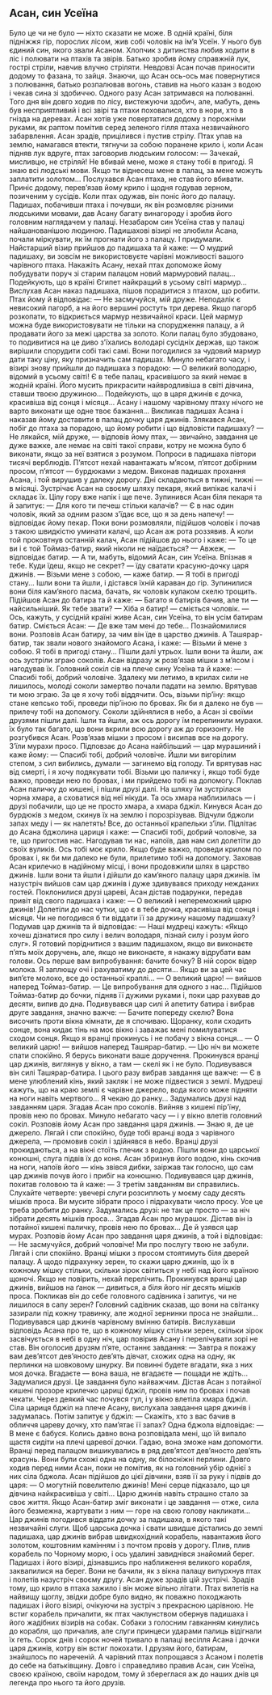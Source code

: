 ## Асан, син Усеїна

Було це чи не було — ніхто сказати не може. В одній країні, біля підніжжя гір, порослих лісом, жив собі чоловік на ім’я Усеїн. У нього був єдиний син, якого звали Асаном. Хлопчик з дитинства любив ходити в ліс і полювати на птахів та звірів. Батько зробив йому справжній лук, гострі стріли, навчив влучно стріляти. Невдовзі Асан почав приносити додому то фазана, то зайця. Знаючи, що Асан ось-ось має повернутися з полювання, батько розпалював вогонь, ставив на нього казан з водою і чекав сина зі здобиччю.
Одного разу Асан затримався на полюванні. Того дня він довго ходив по лісу, вистежуючи здобич, але, мабуть, день був несприятливий і всі звірі та птахи поховалися, хто в нори, хто в гнізда на деревах. Асан хотів уже повертатися додому з порожніми руками, як раптом помітив серед зеленого гілля птаха незвичайного забарвлення. Асан зрадів, прицілився і пустив стрілу. Птах упав на землю, намагався втекти, тягнучи за собою поранене крило і, коли Асан підняв лук вдруге, птах заговорив людським голосом:
— Зачекай, мисливцю, не стріляй! Не вбивай мене, може я стану тобі в пригоді. Я знаю всі людські мови. Якщо ти віднесеш мене в палац, за мене можуть заплатити золотом...
Послухався Асан птаха, не став його вбивати. Приніс додому, перев’язав йому крило і щодня годував зерном, позиченим у сусідів. Коли птах одужав, він поніс його до палацу. Падишах, побачивши птаха і почувши, як він розмовляє різними людськими мовами, дав Асану багату винагороду і зробив його головним наглядачем у палаці. Незабаром син Усеїна став у палаці найшанованішою людиною.
Падишахові візирі не злюбили Асана, почали міркувати, як їм прогнати його з палацу. І придумали. Найстарший візир прийшов до падишаха та й каже:
— О мудрий падишаху, ви зовсім не використовуєте чарівні можливості вашого чарівного птаха. Накажіть Асану, нехай птах допоможе йому побудувати поруч зі старим палацом новий мармуровий палац... Подейкують, що в країні Єгипет найкращий в усьому світі мармур...
Вислухав Асан наказ падишаха, пішов порадитися з птахом, що робити. Птах йому й відповідає:
— Не засмучуйся, мій друже. Неподалік є невисокий пагорб, а на його вершині ростуть три дерева. Якщо пагорб розкопати, то відкриється мармур незвичайної краси. Цей мармур можна буде використовувати не тільки на спорудження палацу, а й продавати його за межі царства за золото.
Коли палац було збудовано, то подивитися на це диво з'їхались володарі сусідніх держав, що також вирішили спорудити собі такі самі. Вони погодилися за чудовий мармур дати таку ціну, яку призначить сам падишах.
Минуло небагато часу, і візирі знову прийшли до падишаха з порадою:
— О великий володарю, відомий в усьому світі! Є в тебе палац, красивішого за який немає в жодній країні. Його мусить прикрасити найвродливіша в світі дівчина, ставши твоєю дружиною... Подейкують, що в царя джинів є дочка, красивіша від сонця і місяця... Асану і нашому чарівному птаху нічого не варто виконати ще одне твоє бажання...
Викликав падишах Асана і наказав йому доставити в палац дочку царя джинів. Злякався Асан, побіг до птаха за порадою, що йому робити і що відповісти падишаху?
— Не лякайся, мій друже, — відповів йому птах, — звичайно, завдання це дуже важке, але немає на світі такої справи, котру не можна було б виконати, якщо за неї взятися з розумом. Попроси в падишаха півтори тисячі верблюдів. П’ятсот нехай навантажать м’ясом, п’ятсот добірним просом, п’ятсот — бурдюками з медом.
Виконав падишах прохання Асана, і той вирушив у далеку дорогу. Дні складаються в тижні, тижні — в місяці. Зустрічає Асан на своєму шляху пекаря, який випікає калачі і складає їх. Цілу гору вже напік і ще пече.
Зупинився Асан біля пекаря та й запитує:
— Для кого ти печеш стільки калачів?
— Є в нас один чоловік, який за одним разом з'їдає все, що я за день напечу! — відповідає йому пекар.
Поки вони розмовляли, підійшов чоловік і почав з такою швидкістю уминати калачі, що Асан аж рота роззявив. А коли той проковтнув останній калач, Асан підійшов до нього і каже:
— То це ви і є той Тоймаз-батир, який ніколи не наїдається?
— Авжеж, — відповідає батир. — А ти, мабуть, відомий Асан, син Усеїна. Впізнав я тебе. Куди їдеш, якщо не секрет?
— їду сватати красуню-дочку царя джинів.
— Візьми мене з собою, — каже батир. — Я тобі в пригоді стану...
Ішли вони та йшли, і дістався їхній караван до гір. Зупинилися вони біля кам’яного пасма, бачать, як чоловік кулаком скелю трощить. Підійшов Асан до батира та й каже:
— Багато я батирів бачив, але ти — найсильніший. Як тебе звати?
— Хіба я батир! — сміється чоловік. — Ось, кажуть, у сусідній країні живе Асан, син Усеїна, то він усім батирам батир.
Сміється Асан:
— Де вже там мені до тебе...
Познайомилися вони. Розповів Асан батиру, за чим він їде в царство джинів. А Ташярар-батир, так звали нового знайомого Асана, і каже:
— Візьми й мене з собою. Я тобі в пригоді стану...
Пішли далі утрьох. Ішли вони та йшли, аж ось зустріли зграю соколів. Асан відразу ж розв’язав мішки з м’ясом і нагодував їх. Головний сокіл сів на плече сину Усеїна та й каже:
— Спасибі тобі, добрий чоловіче. Здалеку ми летимо, в крилах сили не лишилось, молоді соколи замертво почали падати на землю. Врятував ти мою зграю. За це я хочу тобі віддячити. Ось, візьми пір’їну: якщо стане кепсько тобі, проведи пір’їною по бровах. Як би я далеко не був — прилечу тобі на допомогу.
Соколи здійнялися в небо, а Асан зі своїми друзями пішли далі. Ішли та йшли, аж ось дорогу їм перепинили мурахи. їх було так багато, що вони вкрили всю дорогу аж до горизонту. Не розгубився Асан. Розв’язав мішки з просом і висипав все на дорогу. З’їли мурахи просо. Підповзає до Асана найбільший — цар мурашиний і каже йому:
— Спасибі тобі, добрий чоловіче. Йшли ми вигорілим степом, з сил вибились, думали — загинемо від голоду. Ти врятував нас від смерті, і я хочу подякувати тобі. Візьми цю паличку і, якщо тобі буде важко, проведи нею по бровах, і ми прийдемо тобі на допомогу.
Поклав Асан паличку до кишені, і пішли друзі далі. На шляху їм зустрілася чорна хмара, а сховатися від неї нікуди. Та ось хмара наблизилась — і друзі побачили, що це не просто хмара, а хмара бджіл. Кинувся Асан до бурдюків з медом, скинув їх на землю і порозрізував. Відчули бджоли запах меду і — як налетять! Все, до останньої крапельки з’їли. Підлітає до Асана бджолина цариця і каже:
— Спасибі тобі, добрий чоловіче, за те, що пригостив нас. Нагодував ти нас, напоїв, дав нам сил долетіти до своїх вуликів. Ось тобі моє крило. Якщо буде важко, проведи крилом по бровах і, як би ми далеко не були, прилетимо тобі на допомогу.
Заховав Асан крилечко в надійному місці, і вони продовжили шлях в царство джинів. Ішли вони та йшли і дійшли до кам’яного палацу царя джинів. їм назустріч вийшов сам цар джинів і дуже здивувався приходу нежданих гостей. Поклонилися друзі цареві, Асан дістав подарунки, передав привіт від свого падишаха і каже:
— О великий і непереможний царю джинів! Долетіли до нас чутки, що є в тебе дочка, красивіша від сонця і місяця. Чи не погодився б ти віддати її за дружину нашому падишаху?
Подумав цар джинів та й відповідає:
— Наші мудреці кажуть: «Якщо хочеш дізнатися про силу і велич володаря, пізнай силу і розум його слуг». Я готовий поріднитися з вашим падишахом, якщо ви виконаєте п’ять моїх доручень, але, якщо не виконаєте, я накажу відрубати вам голови. Ось перше вам випробування: бачите бочку? В ній сорок відер молока. Я заплющу очі і рахуватиму до десяти... Якщо ви за цей час вип’єте молоко, все до останньої краплі...
— О великий царю! — вийшов наперед Тоймаз-батир. — Це випробування для одного з нас...
Підійшов Тоймаз-батир до бочки, підняв її дужими руками і, поки цар рахував до десяти, випив до дна. Подивувався цар силі й апетиту батира і вибрав друге завдання, значно важче:
— Бачите попереду скелю? Вона височить проти вікна кімнати, де я спочиваю. Щоранку, коли сходить сонце, вона кидає тінь на моє вікно і заважає мені помилуватися сходом сонця. Якщо я вранці прокинусь і не побачу з вікна сонця...
— О великий царю! — вийшов наперед Ташярар-батир. — Цю ніч ви можете спати спокійно. Я берусь виконати ваше доручення.
Прокинувся вранці цар джинів, виглянув у вікно, а там — скелі як і не було. Подивувався він силі Ташярар-батира. І цього разу вибрав завдання ще важче:
— Є в мене улюблений кінь, який закляк і не може підвестися з землі. Мудреці кажуть, що на краю землі є чарівне джерело, вода якого може підняти на ноги навіть мертвого... Я чекаю до ранку...
Задумались друзі над завданням царя. Згадав Асан про соколів. Вийняв з кишені пір'їну, провів нею по бровах. Минуло небагато часу — і у вікно влетів головний сокіл. Розповів йому Асан про завдання царя джинів.
— Знаю я, де це джерело. Лягай і спи спокійно, буде тобі вранці вода з чарівного джерела, — промовив сокіл і здійнявся в небо.
Вранці друзі прокидаються, а на вікні стоїть глечик з водою. Пішли вони до царської конюшні, слуга підвів їх до коня. Асан збризнув його водою, кінь скочив на ноги, напоїв його — кінь звівся дибки, заіржав так голосно, що сам цар джинів почув його і прибіг на конюшню.
Подивувався цар джинів, похитав головою та й каже:
— З третім завданням ви справились. Слухайте четверте: увечері слуги розсиплють у моєму саду десять мішків проса. Ви мусите зібрати просо і підрахувати число просу. Усе це треба зробити до ранку.
Задумались друзі: не так це просто — за ніч зібрати десять мішків проса... Згадав Асан про мурашок. Дістав він із потайної кишені паличку, провів нею по бровах... Де й узявся цар мурах. Розповів йому Асан про завдання царя джинів, а той і відповідає:
— Не засмучуйся, добрий чоловіче! Ми про послугу твою не забули. Лягай і спи спокійно. Вранці мішки з просом стоятимуть біля дверей палацу. А щодо підрахунку зерен, то скажи царю джинів, що їх в кожному мішку стільки, скільки зірок світиться у небі над його країною щоночі. Якщо не повірить, нехай перелічить.
Прокинувся вранці цар джинів, вийшов на ґанок — дивиться, а біля його ніг десять мішків проса. Покликав він до себе головного садівника і запитує, чи не лишилося в сапу зерен? Головний садівник сказав, що вони на світанку зазирали під кожну травинку, але жодної зернинки проса не знайшли...
Подивувався цар джинів чарівному вмінню батирів. Вислухавши відповідь Асана про те, що в кожному мішку стільки зерен, скільки зірок засвічується в небі в одну ніч, цар повірив Асану і перелічувати зорі не став. Він оголосив друзям п’яте, останнє завдання:
— Завтра я покажу вам дев’ятсот дев’яносто дев’ять дівчат, схожих одна на одну, як перлинки на шовковому шнурку. Ви повинні будете вгадати, яка з них моя дочка. Вгадаєте — вона ваша, не вгадаєте — пощади не ждіть...
Задумалися друзі. Це завдання було найважчим. Дістав Асан з потайної кишені прозоре крилечко цариці бджіл, провів ним по бровах і почав чекати. Через деякий час почувся гул, і у вікно влетіла хмара бджіл. Сіла цариця бджіл на плече Асану, вислухала завдання царя джинів і задумалась. Потім запитує у бджіл:
— Скажіть, хто з вас бачив в обличчя цареву дочку, хто пам’ятає її запах?
Одна бджола відповідає:
— В мене є бабуся. Колись давно вона розповідала мені, що їй випало щастя сидіти на плечі царевої дочки. Гадаю, вона зможе нам допомогти.
Вранці перед палацом вишикувались в ряд дев’ятсот дев’яносто дев’ять красунь. Вони були схожі одна на одну, як білосніжні перлини. Довго ходив перед ними Асан, поки не помітив, як на головний убір однієї з них сіла бджола. Асан підійшов до цієї дівчини, взяв її за руку і підвів до царя:
— О могутній повелителю джинів! Мені серце підказало, що ця дівчина найкрасивіша у світі...
Царю джинів навіть страшно стало за своє життя. Якщо Асан-батир зміг виконати і це завдання — отже, сила його безмежна, жартувати з ним — горе на свою голову накликати... Цар джинів погодився віддати дочку за падишаха, в якого такі незвичайні слуги. Щоб царська дочка і свати швидше дістались до землі падишаха, цар джинів вибрав швидкохідний корабель, навантажив його золотом, коштовним камінням і з почтом провів у дорогу.
Плив, плив корабель по Чорному морю, і ось удалині завиднівся знайомий берег. Падишах і його візирі, дізнавшись про наближення великого корабля, заквапилися на берег. Вони не бачили, як з вікна палацу випурхнув птах і полетів назустріч своєму другу. Асан дуже зрадів цій зустрічі. Зрадів тому, що крило в птаха зажило і він може вільно літати. Птах вилетів на найвищу щоглу, звідки добре було видно, як поважно походжають падишах і його візирі, очікуючи на зустріч з прекрасною царівною.
Не встиг корабель причалити, як птах чаклунством обернув падишаха і його жадібних візирів на собак. Собаки з голосним гавканням кинулись до корабля, що причалив, але слуги принцеси ударами палиць відігнали їх геть.
Сорок днів і сорок ночей тривало в палаці весілля Асана і дочки царя джинів, котру він встиг покохати. І друзям його, батирам, знайшлось по нареченій. А чарівний птах попрощався з Асаном і полетів до себе на батьківщину.
Довго і справедливо правив Асан, син Усеїна, своєю країною, своїм народом, тому й збереглася аж до наших днів ця легенда про нього та його друзів.
